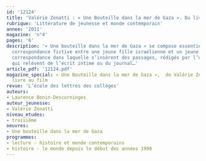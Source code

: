 ```yaml
---
id: '12124'
title: 'Valérie Zenatti : « Une Bouteille dans la mer de Gaza ». Du livre au film'
rubrique: 'Littérature de jeunesse et monde contemporain'
annee: '2011'
magazine: 'n°4'
pages: '6'
description: '« Une bouteille dans la mer de Gaza » se compose essentiellement d’une
  correspondance fictive entre une jeune fille israélienne et un jeune homme palestinien,
  correspondance dans laquelle s’insèrent des passages, rédigés par l’un et l’autre,
  qui relèvent de l’écrit intime ou du journal…'
article_pdf: '12124.pdf'
magazine_special: « Une Bouteille dans la mer de Gaza »,  de Valérie Zenatti, du
  livre au film
revue: 'L’école des lettres des collèges'
auteurs:
- Laurence Bonin-Descurninges
auteur_jeunesse:
- Valérie Zenatti
niveau_etudes:
- troisième
oeuvres:
- Une bouteille dans la mer de Gaza
programmes:
- lecture - histoire et monde contemporains
- histoire - le monde depuis le début des années 1990
---
```

